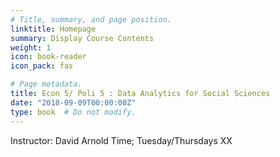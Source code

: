 ```yaml
---
# Title, summary, and page position.
linktitle: Homepage
summary: Display Course Contents
weight: 1
icon: book-reader
icon_pack: fas

# Page metadata.
title: Econ 5/ Poli 5 : Data Analytics for Social Sciences
date: "2018-09-09T00:00:00Z"
type: book  # Do not modify.
---
```


Instructor: David Arnold
Time; Tuesday/Thursdays XX

